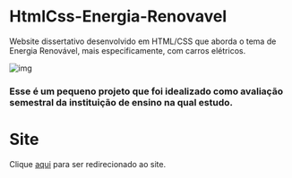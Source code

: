 # HtmlCss-Energia-Renovavel
Website dissertativo desenvolvido em HTML/CSS que aborda o tema de Energia Renovável, mais especificamente, com carros elétricos. 

![img](https://i.imgur.com/uOklN1E.png)

### Esse é um pequeno projeto que foi idealizado como avaliação semestral da instituição de ensino na qual estudo.

# Site
Clique <a href="https://edudu4.github.io/HtmlCss-Energia-Renovavel.io/index.html">aqui</a> para ser redirecionado ao site.



